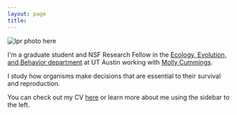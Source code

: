 ```yaml
---
layout: page
title:
---
```


![lpr photo here](../files/photo.jpg)

I'm a graduate student and NSF Research Fellow in the [Ecology, Evolution, and Behavior department](https://www.cns.utexas.edu/eeb-graduate-program) at UT Austin working with [Molly Cummings](http://www.bio.utexas.edu/research/cummingslab/).

I study how organisms make decisions that are essential to their survival and reproduction.

You can check out my CV [here](../files/cv.pdf) or learn more about me using the sidebar to the left.
